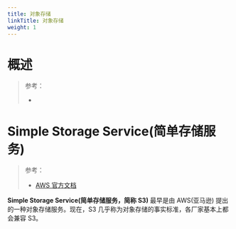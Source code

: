 ```yaml
---
title: 对象存储
linkTitle: 对象存储
weight: 1
---
```


# 概述

> 参考：
>
> -

# Simple Storage Service(简单存储服务)

> 参考：
>
> - [AWS 官方文档](https://docs.aws.amazon.com/zh_cn/AmazonS3/latest/dev/Welcome.html)

**Simple Storage Service(简单存储服务，简称 S3)** 最早是由 AWS(亚马逊) 提出的一种对象存储服务。现在，S3 几乎称为对象存储的事实标准，各厂家基本上都会兼容 S3。
